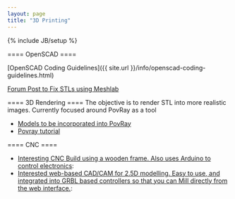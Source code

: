 ```yaml
---
layout: page
title: "3D Printing"
---
```

{% include JB/setup %}




==== OpenSCAD ====

[OpenSCAD Coding Guidelines]({{ site.url }}/info/openscad-coding-guidelines.html)

[Forum Post to Fix STLs using Meshlab](http://www.shapeways.com/forum/index.php?t=msg&th=1704&start=0&S=8acada7d3cfec6486dac50760db28646)

==== 3D Rendering ====
The objective is to render STL into more realistic images.  Currently focused around PovRay as a tool


  * [Models to be incorporated into PovRay](http://objects.povworld.org/cat)
  * [Povray tutorial](http://www.f-lohmueller.de/pov_tut/pov__eng.htm)

==== CNC ====

  * [Interesting CNC Build using a wooden frame.  Also uses Arduino to control electronics](http://www.instructables.com/id/Arduino-CNC): 
  * [Interested web-based CAD/CAM for 2.5D modelling.  Easy to use, and integrated into GRBL based controllers so that you can Mill directly from the web interface.](http://www.easel.com): 
